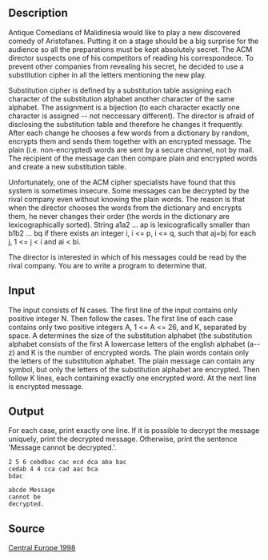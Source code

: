 <h2>Description</h2><p>Antique Comedians of Malidinesia would like to play a new discovered comedy of Aristofanes. Putting it on a stage should be a big surprise for the audience so all the preparations must be kept absolutely secret. The ACM director suspects one of his competitors of reading his correspondece. To prevent other companies from revealing his secret, he decided to use a substitution cipher in all the letters mentioning the new play. 
</p>
Substitution cipher is defined by a substitution table assigning each character of the substitution alphabet another character of the same alphabet. The assignment is a bijection (to each character exactly one character is assigned -- not neccessary different). The director is afraid of disclosing the substitution table and therefore he changes it frequently. After each change he chooses a few words from a dictionary by random, encrypts them and sends them together with an encrypted message. The plain (i.e. non-encrypted) words are sent by a secure channel, not by mail. The recipient of the message can then compare plain and encrypted words and create a new substitution table. 

Unfortunately, one of the ACM cipher specialists have found that this system is sometimes insecure. Some messages can be decrypted by the rival company even without knowing the plain words. The reason is that when the director chooses the words from the dictionary and encrypts them, he never changes their order (the words in the dictionary are lexicographically sorted). String a1a2 ... ap is lexicografically smaller than b1b2 ... bq if there exists an integer i, i &lt;= p, i &lt;= q, such that aj=bj for each j, 1 &lt;= j &lt; i and ai &lt; bi. 

The director is interested in which of his messages could be read by the rival company. You are to write a program to determine that. <h2>Input</h2><p>The input consists of N cases. The first line of the input contains only positive integer N. Then follow the cases. The first line of each case contains only two positive integers A, 1 &lt;= A &lt;= 26, and K, separated by space. A determines the size of the substitution alphabet (the substitution alphabet consists of the first A lowercase letters of the english alphabet (a--z) and K is the number of encrypted words. The plain words contain only the letters of the substitution alphabet. The plain message can contain any symbol, but only the letters of the substitution alphabet are encrypted. Then follow K lines, each containing exactly one encrypted word. At the next line is encrypted message. </p><h2>Output</h2><p>For each case, print exactly one line. If it is possible to decrypt the message uniquely, print the decrypted message. Otherwise, print the sentence 'Message cannot be decrypted.'. </p><pre><code class="language-input1">2
5 6
cebdbac
cac
ecd
dca
aba
bac
cedab
4 4
cca
cad
aac
bca
bdac</code></pre><pre><code class="language-output1">abcde
Message cannot be decrypted.</code></pre><h2>Source</h2><a href="searchproblem?field=source&amp;key=Central+Europe+1998">Central Europe 1998</a>